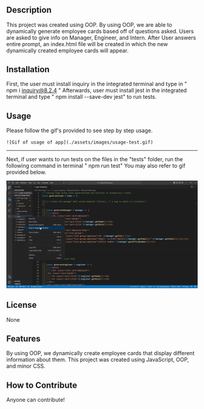 
# <OOP-Team-Profile-Generator>

## Description

This project was created using OOP. By using OOP, we are able to dynamically generate employee cards based off of questions asked. Users are asked to give info on Manager, Engineer, and Intern. After User answers entire prompt, an index.html file will be created in which the new dynamically created employee cards will appear.


## Installation

First, the user must install inquiry in the integrated terminal and type in " npm i inquiry@8.2.4 "
Afterwards, user must install jest in the integrated terminal and type " npm install --save-dev jest" to run tests.

## Usage

Please follow the gif's provided to see step by step usage.

    
    ![Gif of usage of app](./assets/images/usage-test.gif)
   

-----------------------------------------------------------------------------------------

Next, if user wants to run tests on the files in the "tests" folder, run the following command in terminal " npm run test"
You may also refer to gif provided below.

![Gif of running tests](./assets/images/npm-run-test.gif)




## License

None


## Features

By using OOP, we dynamically create employee cards that display different information about them.
This project was created using JavaScript, OOP, and minor CSS.

## How to Contribute

Anyone can contribute!
